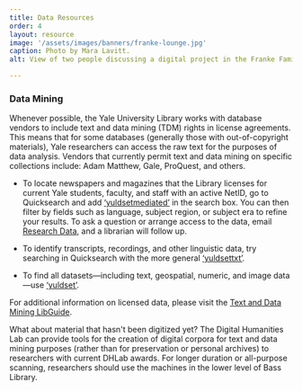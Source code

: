 ```yaml
---
title: Data Resources
order: 4
layout: resource
image: '/assets/images/banners/franke-lounge.jpg'
caption: Photo by Mara Lavitt.
alt: View of two people discussing a digital project in the Franke Family Digital Humanities Laboratory.

---
```


### Data Mining
Whenever possible, the Yale University Library works with database vendors to include text and data mining (TDM) rights in license agreements. This means that for some databases (generally those with out-of-copyright materials), Yale researchers can access the raw text for the purposes of data analysis. Vendors that currently permit text and data mining on specific collections include: Adam Matthew, Gale, ProQuest, and others. 

- To locate newspapers and magazines that the Library licenses for current Yale students, faculty, and staff with an active NetID, go to Quicksearch and add <a href='https://search.library.yale.edu/catalog?q=yuldsetmediated&search_field=all_fields&commit=Search' target='_blank'>‘yuldsetmediated’</a> in the search box. You can then filter by fields such as language, subject region, or subject era to refine your results. To ask a question or arrange access to the data, email [Research Data](mailto:researchdata@yale.edu), and a librarian will follow up.

- To identify transcripts, recordings, and other linguistic data, try searching in Quicksearch with the more general <a href='https://search.library.yale.edu/catalog?q=yuldsettxt&search_field=all_fields&commit=Search' target='_blank'>‘yuldsettxt’</a>.

- To find all datasets—including text, geospatial, numeric, and image data—use <a href='https://search.library.yale.edu/catalog?q=yuldset&search_field=all_fields&commit=Search' target='_blank'>‘yuldset’</a>.

For additional information on licensed data, please visit the <a href='https://guides.library.yale.edu/tdm' target='_blank'>Text and Data Mining LibGuide</a>.

What about material that hasn't been digitized yet? The Digital Humanities Lab can provide tools for the creation of digital corpora for text and data mining purposes (rather than for preservation or personal archives) to researchers with current DHLab awards. For longer duration or all-purpose scanning, researchers should use the machines in the lower level of Bass Library. 
